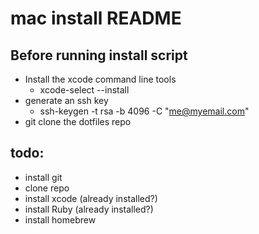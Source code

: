 # mac install README

## Before running install script
* Install the xcode command line tools
    * xcode-select --install
* generate an ssh key
    * ssh-keygen -t rsa -b 4096 -C "me@myemail.com"
* git clone the dotfiles repo

## todo: 
* install git
* clone repo
* install xcode (already installed?)
* install Ruby (already installed?)
* install homebrew
